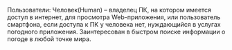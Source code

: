   Пользователи:
  Человек(Human) – владелец ПК, на котором имеется доступ в интернет, для просмотра Web-приложения, 
или пользователь смартфона, если доступа к ПК у человека нет, нуждающийся в услугах погодного приложения. 
Заинтересован в быстром поиске информации о погоде в любой точке мира.
